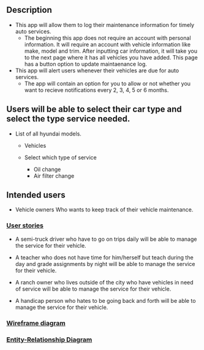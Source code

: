 ## Description
* This app will allow them to log their maintenance information for timely auto services.
	* The beginning this app does not require an account with personal information. It will require an account with vehicle information like make, model and trim. After inputting car information, it will take you to the next page where it has all vehicles you have added. This page has a button option to update maintaenance log.
* This app will alert users whenever their vehicles are due for auto services.
	* The app will contain an option for you to allow or not whether you want to recieve notifications every 2, 3, 4, 5 or 6 months.


## Users will be able to select their car type and select the type service needed. 

* List of all hyundai models. 
	* Vehicles
		
	* Select which type of service
		* Oil change
		* Air filter change


## Intended users
* Vehicle owners Who wants to keep track of their vehicle maintenance.

### [User stories](user-stories.md)

* A semi-truck driver who have to go on trips daily will be able to manage the service for their vehicle.

* A teacher who does not have time for him/herself but teach during the day and grade assignments by night will be able to manage the service for their vehicle.

* A ranch owner who lives outside of the city who have vehicles in need of service will be able to manage the service for their vehicle.

* A handicap person who hates to be going back and forth will be able to manage the service for their vehicle.

### [Wireframe diagram](wireframe.md)

### [Entity-Relationship Diagram](erd.md)







